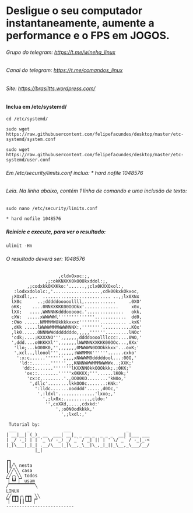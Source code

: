 # Desligue o seu computador instantaneamente, aumente a performance e o FPS em JOGOS.

###### Grupo do telegram: https://t.me/winehq_linux
###### Canal do telegram: https://t.me/comandos_linux
###### Site: https://brasiltts.wordpress.com/

#### Inclua em /etc/systemd/

```
cd /etc/systemd/

sudo wget https://raw.githubusercontent.com/felipefacundes/desktop/master/etc-systemd/system.conf

sudo wget https://raw.githubusercontent.com/felipefacundes/desktop/master/etc-systemd/user.conf
```

###### Em /etc/security/limits.conf inclua: * hard nofile 1048576
###### Leia. Na linha abaixo, contém 1 linha de comando e uma inclusão de texto:

```
sudo nano /etc/security/limits.conf

* hard nofile 1048576
```

##### Reinicie e execute, para ver o resultado:

`ulimit -Hn`

###### O resultado deverá ser: 1048576

```
                    ,cldxOxoc:;,
               ,;:okKNXKK0kO0Okxddol:;,
        ,;codxkkOKXKko:'......,;clx0KXXOxol:,
   :lodxxdololc:,'..................,cdk00kxkOkxoc,
  ;XOxdl:,..  .......................... ..,;lx0XNx
  lX0c      ..;dddddooooollll,............     .0XO'
  oKK;    ....0NNXXKKK00OOOkx'.............     x0x,
  lXX;   ....,WWNNNKdddoooooc.'..............   okk,
  cXW:  .....xWWWWWl''''''''''''''............  dd0,
  :OWo ......NMMMMWOkkkkxxxc''''''''.......... .kxK'
  ,dKk .....lWWWWMMMWWWNNNX:,''''''''...........KOx'
  ,lk0......ONNNWWddddddddo,,,,,''''''.........lNOc'
  'cdk;....;KXXXNO''',,,,,,,ddddoooolllccc:....0WO,'
  ',ddd....o0KKKXl'',,,,,,,lWWNNNXXKKK00OOc...,0Xx'
   'llo;...kO00K0,'',,,,,,,0MWWWN0OOOkkkxx'...oxK;'
   ',xcl..,lloool''',,,,,,:WWMMMX''''''......cxko'
    ':x:c......''''''',,,,xNWWWM0dddddool...:00O,'
     'ld::.......'''''',,,KNNNWWWMMMWWWWx..;XXK;'
      'dd::.......'''''''lKXXNN0kkOOOkkk;.;0KK;'
       'ox::........'''''x0KKKX;'''......lK0k;'
        'cx:c,........'.,OO00KO........'kN0o,'
         ',dllc'........lkkOO0c.......:KNk:'
           ':lldc.......oodddd'.....,d0Oc,'
            ',:ldxl'..............'lxxo;,'
              ',;lx0x;..........,cldo:'
               '',cxXXd,....,cdxkd:'
                   ',;o0N0odkkkk,'
                     ',;lxdl:,'

 Tutorial by:
 ___    _             ___                     _
| __|__| (_)_ __  ___| __|_ _ __ _  _ _ _  __| |___ ___
| _/ -_) | | '_ \/ -_) _/ _` / _| || | ' \/ _` / -_|_-<
|_|\___|_|_| .__/\___|_|\__,_\__|\_,_|_||_\__,_\___/__/
           |_|

┏┓
┃┃╱╲ nesta
┃╱╱╲╲ casa
╱╱╭╮╲╲ todos
▔▏┗┛▕▔ usam
╱▔▔▔▔▔▔▔▔▔▔╲
LINUX
╱╱┏┳┓╭╮┏┳┓ ╲╲
▔▏┗┻┛┃┃┗┻┛▕▔
--------------------------
```
